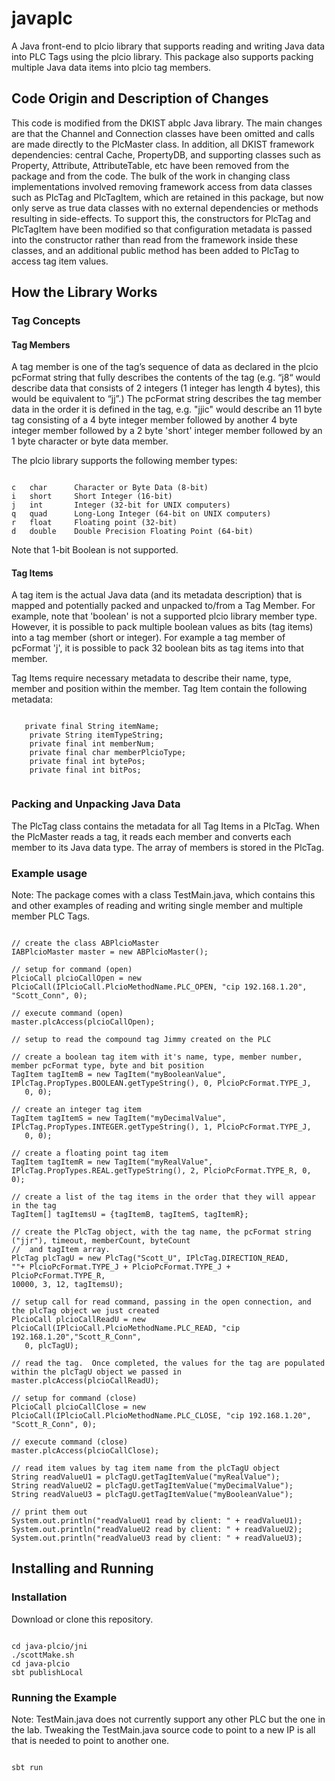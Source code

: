 # javaplc
A Java front-end to plcio library that supports reading and writing Java data into PLC Tags using the plcio library.  This package also supports packing multiple Java data items into plcio tag members.

Code Origin and Description of Changes
--------------------------------------
This code is modified from the DKIST abplc Java library.  The main changes are that the Channel and Connection classes have been omitted and calls are made directly to the PlcMaster class.  In addition, all DKIST framework dependencies: central Cache, PropertyDB, and supporting classes such as Property, Attribute, AttributeTable, etc have been removed from the package and from the code.  The bulk of the work in changing class implementations involved removing framework access from data classes such as PlcTag and PlcTagItem, which are retained in this package, but now only serve as true data classes with no external dependencies or methods resulting in side-effects.  To support this, the constructors for PlcTag and PlcTagItem have been modified so that configuration metadata is passed into the constructor rather than read from the framework inside these classes, and an additional public method has been added to PlcTag to access tag item values.

How the Library Works
---------------------
### Tag Concepts
#### Tag Members
A tag member is one of the tag’s sequence of data as declared in the plcio pcFormat string that fully describes the contents of the tag (e.g. “j8“ would describe data that consists of 2 integers (1 integer has length 4 bytes), this would be equivalent to “jj”.)  The pcFormat string describes the tag member data in the order it is defined in the tag, e.g. "jjic" would describe an 11 byte tag consisting of a 4 byte integer member followed by another 4 byte integer member followed by a 2 byte 'short' integer member followed by an 1 byte character or byte data member.

The plcio library supports the following member types:
<pre><code>
c   char      Character or Byte Data (8-bit)
i   short     Short Integer (16-bit)
j   int       Integer (32-bit for UNIX computers)
q   quad      Long-Long Integer (64-bit on UNIX computers)
r   float     Floating point (32-bit)
d   double    Double Precision Floating Point (64-bit)
</code></pre>

Note that 1-bit Boolean is not supported.

#### Tag Items
A tag item is the actual Java data (and its metadata description) that is mapped and potentially packed and unpacked to/from a Tag Member.  For example, note that 'boolean' is not a supported plcio library member type.  However, it is possible to pack multiple boolean values as bits (tag items) into a tag member (short or integer).  For example a tag member of pcFormat 'j', it is possible to pack 32 boolean bits as tag items into that member.

Tag Items require necessary metadata to describe their name, type, member and position within the member.
Tag Item contain the following metadata:
<pre><code>
   private final String itemName;
    private String itemTypeString;
    private final int memberNum;
    private final char memberPlcioType;
    private final int bytePos;
    private final int bitPos;
 </code></pre>

### Packing and Unpacking Java Data
The PlcTag class contains the metadata for all Tag Items in a PlcTag.  When the PlcMaster reads a tag, it reads each member and converts each member to its Java data type.  The array of members is stored in the PlcTag.

### Example usage

Note: The package comes with a class TestMain.java, which contains this and other examples of reading and writing single member and multiple member PLC Tags.

<pre><code>
// create the class ABPlcioMaster
IABPlcioMaster master = new ABPlcioMaster();

// setup for command (open)
PlcioCall plcioCallOpen = new PlcioCall(IPlcioCall.PlcioMethodName.PLC_OPEN, "cip 192.168.1.20", "Scott_Conn", 0);

// execute command (open)
master.plcAccess(plcioCallOpen);

// setup to read the compound tag Jimmy created on the PLC

// create a boolean tag item with it's name, type, member number, member pcFormat type, byte and bit position
TagItem tagItemB = new TagItem("myBooleanValue", IPlcTag.PropTypes.BOOLEAN.getTypeString(), 0, PlcioPcFormat.TYPE_J, 
   0, 0);

// create an integer tag item
TagItem tagItemS = new TagItem("myDecimalValue", IPlcTag.PropTypes.INTEGER.getTypeString(), 1, PlcioPcFormat.TYPE_J, 
   0, 0);

// create a floating point tag item
TagItem tagItemR = new TagItem("myRealValue", IPlcTag.PropTypes.REAL.getTypeString(), 2, PlcioPcFormat.TYPE_R, 0, 0);

// create a list of the tag items in the order that they will appear in the tag
TagItem[] tagItemsU = {tagItemB, tagItemS, tagItemR};

// create the PlcTag object, with the tag name, the pcFormat string ("jjr"), timeout, memberCount, byteCount 
//  and tagItem array.
PlcTag plcTagU = new PlcTag("Scott_U", IPlcTag.DIRECTION_READ,
""+ PlcioPcFormat.TYPE_J + PlcioPcFormat.TYPE_J + PlcioPcFormat.TYPE_R,
10000, 3, 12, tagItemsU);

// setup call for read command, passing in the open connection, and the plcTag object we just created
PlcioCall plcioCallReadU = new PlcioCall(IPlcioCall.PlcioMethodName.PLC_READ, "cip 192.168.1.20","Scott_R_Conn", 
   0, plcTagU);

// read the tag.  Once completed, the values for the tag are populated within the plcTagU object we passed in
master.plcAccess(plcioCallReadU);

// setup for command (close)
PlcioCall plcioCallClose = new PlcioCall(IPlcioCall.PlcioMethodName.PLC_CLOSE, "cip 192.168.1.20", "Scott_R_Conn", 0);

// execute command (close)
master.plcAccess(plcioCallClose);

// read item values by tag item name from the plcTagU object
String readValueU1 = plcTagU.getTagItemValue("myRealValue");
String readValueU2 = plcTagU.getTagItemValue("myDecimalValue");
String readValueU3 = plcTagU.getTagItemValue("myBooleanValue");

// print them out
System.out.println("readValueU1 read by client: " + readValueU1);
System.out.println("readValueU2 read by client: " + readValueU2);
System.out.println("readValueU3 read by client: " + readValueU3);
</code></pre>


Installing and Running
----------------------
### Installation
Download or clone this repository.
<pre><code>
cd java-plcio/jni
./scottMake.sh
cd java-plcio
sbt publishLocal
</code></pre>

### Running the Example
Note: TestMain.java does not currently support any other PLC but the one in the lab.  Tweaking the TestMain.java source code to point to a new IP is all that is needed to point to another one.

<pre><code>
sbt run
</code></pre>
